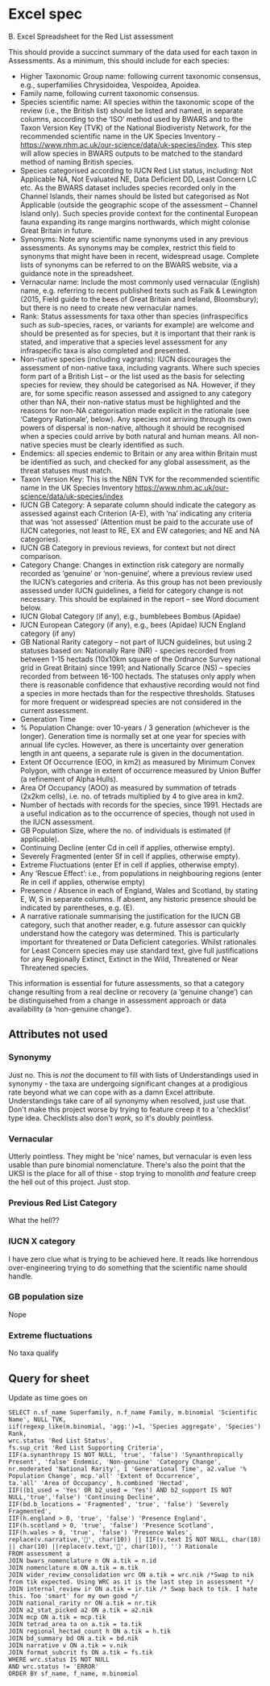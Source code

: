 # Excel spec

B.   Excel Spreadsheet for the Red List assessment

This should provide a succinct summary of the data used for each taxon in Assessments. As a minimum, this should include for each species:

- Higher Taxonomic Group name: following current taxonomic consensus, e.g., superfamilies Chrysidoidea, Vespoidea, Apoidea.
- Family name, following current taxonomic consensus.
- Species scientific name: All species within the taxonomic scope of the review (i.e., the British list) should be listed and named, in separate columns, according to the ‘ISO’ method used by BWARS and to the Taxon Version Key (TVK) of the National Biodiveristy Network, for the recommended scientific name in the UK Species Inventory - https://www.nhm.ac.uk/our-science/data/uk-species/index. This step will allow species in BWARS outputs to be matched to the standard method of naming British species.
- Species categorised according to IUCN Red List status, including: Not Applicable NA, Not Evaluated NE, Data Deficient DD, Least Concern LC etc. As the BWARS dataset includes species recorded only in the Channel Islands, their names should be listed but categorised as Not Applicable (outside the geographic scope of the assessment – Channel Island only). Such species provide context for the continental European fauna expanding its range margins northwards, which might colonise Great Britain in future. 
- Synonyms: Note any scientific name synonyms used in any previous assessments. As synonyms may be complex, restrict this field to synonyms that might have been in recent, widespread usage. Complete lists of synonyms can be referred to on the BWARS website, via a guidance note in the spreadsheet. 
- Vernacular name:  Include the most commonly used vernacular (English) name, e.g. referring to recent published texts such as Falk & Lewington (2015, Field guide to the bees of Great Britain and Ireland, Bloomsbury); but there is no need to create new vernacular names.
- Rank: Status assessments for taxa other than species (infraspecifics such as sub-species, races, or variants for example) are welcome and should be presented as for species, but it is important that their rank is stated, and imperative that a species level assessment for any infraspecific taxa is also completed and presented.
- Non-native species (including vagrants): IUCN discourages the assessment of non-native taxa, including vagrants.  Where such species form part of a British List – or the list used as the basis for selecting species for review, they should be categorised as NA.  However, if they are, for some specific reason assessed and assigned to any category other than NA, their non-native status must be highlighted and the reasons for non-NA categorisation made explicit in the rationale (see ‘Category Rationale’, below). Any species not arriving through its own powers of dispersal is non-native, although it should be recognised when a species could arrive by both natural and human means. All non-native species must be clearly identified as such.
- Endemics: all species endemic to Britain or any area within Britain must be identified as such, and checked for any global assessment, as the threat statuses must match.
- Taxon Version Key: This is the NBN TVK for the recommended scientific name in the UK Species Inventory https://www.nhm.ac.uk/our-science/data/uk-species/index
- IUCN GB Category: A separate column should indicate the category as assessed against each Criterion (A-E), with ‘na’ indicating any criteria that was ‘not assessed’ (Attention must be paid to the accurate use of IUCN categories, not least to RE, EX and EW categories; and NE and NA categories).
- IUCN GB Category in previous reviews, for context but not direct comparison.
- Category Change: Changes in extinction risk category are normally recorded as ‘genuine’ or ‘non-genuine’, where a previous review used the IUCN’s categories and criteria. As this group has not been previously assessed under IUCN guidelines, a field for category change is not necessary. This should be explained in the report – see Word document below.
- IUCN Global Category (if any), e.g., bumblebees Bombus (Apidae)
- IUCN European Category (if any), e.g., bees (Apidae)
 IUCN England category (if any)
- GB National Rarity category – not part of IUCN guidelines, but using 2 statuses based on: Nationally Rare (NR) - species recorded from between 1-15 hectads (10x10km square of the Ordnance Survey national grid in Great Britain) since 1991; and Nationally Scarce (NS) – species recorded from between 16-100 hectads. The statuses only apply when there is reasonable confidence that exhaustive recording would not find a species in more hectads than for the respective thresholds. Statuses for more frequent or widespread species are not considered in the current assessment.
- Generation Time
- % Population Change: over 10-years / 3 generation (whichever is the longer). Generation time is normally set at one year for species with annual life cycles. However, as there is uncertainty over generation length in ant queens, a separate rule is given in the documentation.
- Extent Of Occurrence (EOO, in km2) as measured by Minimum Convex Polygon, with change in extent of occurrence measured by Union Buffer (a refinement of Alpha Hulls).
- Area Of Occupancy (AOO) as measured by summation of tetrads (2x2km cells), i.e. no. of tetrads multiplied by 4 to give area in km2.
- Number of hectads with records for the species, since 1991. Hectads are a useful indication as to the occurrence of species, though not used in the IUCN assessment.
- GB Population Size, where the no. of individuals is estimated (if applicable).
- Continuing Decline (enter Cd in cell if applies, otherwise empty).
- Severely Fragmented (enter Sf in cell if applies, otherwise empty).
- Extreme Fluctuations (enter Ef in cell if applies, otherwise empty).
- Any ‘Rescue Effect’: i.e., from populations in neighbouring regions (enter Re in cell if applies, otherwise empty)
- Presence / Absence in each of England, Wales and Scotland, by stating E, W, S in separate columns. If absent, any historic presence should be indicated by parentheses, e.g. (E).
- A narrative rationale summarising the justification for the IUCN GB category, such that another reader, e.g. future assessor can quickly understand how the category was determined. This is particularly important for threatened or Data Deficient categories. Whilst rationales for Least Concern species may use standard text, give full justifications for any Regionally Extinct, Extinct in the Wild, Threatened or Near Threatened species.

This information is essential for future assessments, so that a category change resulting from a real decline or recovery (a ‘genuine change’) can be distinguisehed from a change in assessment approach or data availability (a ‘non-genuine change’).

## Attributes not used

### Synonymy
Just no. This is *not* the document to fill with lists of Understandings used in synonymy - the taxa are undergoing significant changes at a prodigious rate beyond what we can cope with as a damn Excel attribute. Understandings take care of all synonymy when resolved, just use that. Don't make this project worse by trying to feature creep it to a 'checklist' type idea. Checklists also don't *work*, so it's doubly pointless.

### Vernacular
Utterly pointless. They might be 'nice' names, but vernacular is even less usable than pure binomial nomenclature. There's also the point that the UKSI is the place for all of thise - stop trying to monolith *and* feature creep the hell out of this project. Just stop.

### Previous Red List Category
What the hell??

### IUCN X category
I have zero clue what is trying to be achieved here. It reads like horrendous over-engineering trying to do something that the scientific name should handle.

### GB population size
Nope

### Extreme fluctuations
No taxa qualify


## Query for sheet
Update as time goes on
```
SELECT n.sf_name Superfamily, n.f_name Family, m.binomial 'Scientific Name', NULL TVK,
iif(regexp_like(m.binomial, 'agg:')=1, 'Species aggregate', 'Species') Rank,
wrc.status 'Red List Status',
fs.sup_crit 'Red List Supporting Criteria',
IIF(a.synanthropy IS NOT NULL, 'true', 'false') 'Synanthropically Present', 'false' Endemic, 'Non-genuine' 'Category Change',
nr.moderated 'National Rarity', 1 'Generational Time', a2.value '% Population Change', mcp.'all' 'Extent of Occurrence',
ta.'all' 'Area of Occupancy', h.combined 'Hectad',
IIF((b1_used = 'Yes' OR b2_used = 'Yes') AND b2_support IS NOT NULL,'true','false') 'Continuing Decline',
IIF(bd.b_locations = 'Fragmented', 'true', 'false') 'Severely Fragmented',
IIF(h.england > 0, 'true', 'false') 'Presence England',
IIF(h.scotland > 0, 'true', 'false') 'Presence Scotland',
IIF(h.wales > 0, 'true', 'false') 'Presence Wales',
replace(v.narrative,'', char(10)) || IIF(v.text IS NOT NULL, char(10) || char(10) ||replace(v.text,'', char(10)), '') Rationale
FROM assessment a
JOIN bwars_nomenclature n ON a.tik = n.id
JOIN nomenclature m ON a.tik = m.tik
JOIN wider_review_consolidation wrc ON a.tik = wrc.nik /*Swap to nik from tik expected. Using WRC as it is the last step in assessment */
JOIN internal_review ir ON a.tik = ir.tik /* Swap back to tik. I hate this. Too 'smart' for my own good */
JOIN national_rarity nr ON a.tik = nr.tik
JOIN a2_stat_picked a2 ON a.tik = a2.nik
JOIN mcp ON a.tik = mcp.tik
JOIN tetrad_area ta on a.tik = ta.tik
JOIN regional_hectad_count h ON a.tik = h.tik
JOIN bd_summary bd ON a.tik = bd.nik
JOIN narrative v ON a.tik = v.nik
JOIN format_subcrit fs ON a.tik = fs.tik
WHERE wrc.status IS NOT NULL
AND wrc.status != 'ERROR'
ORDER BY sf_name, f_name, m.binomial
```